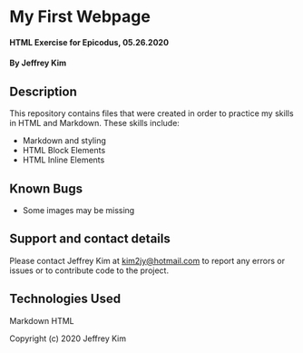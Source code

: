 # My First Webpage

#### HTML Exercise for Epicodus, 05.26.2020

#### By Jeffrey Kim

## Description

This repository contains files that were created in order to practice my skills in HTML and Markdown. These skills include:

* Markdown and styling
* HTML Block Elements
* HTML Inline Elements

## Known Bugs

* Some images may be missing

## Support and contact details

Please contact Jeffrey Kim at kim2jy@hotmail.com to report any errors or issues or to contribute code to the project.

## Technologies Used

Markdown
HTML

Copyright (c) 2020 Jeffrey Kim